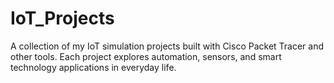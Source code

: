 # IoT_Projects
A collection of my IoT simulation projects built with Cisco Packet Tracer and other tools. Each project explores automation, sensors, and smart technology applications in everyday life.
